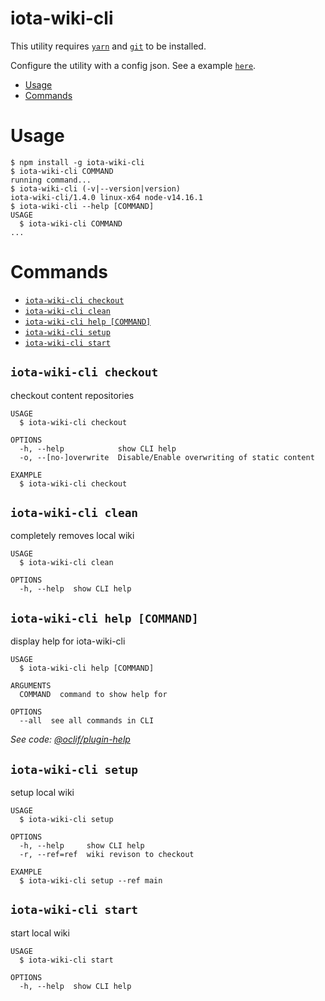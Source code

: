 iota-wiki-cli
========

This utility requires [`yarn`](https://yarnpkg.com/) and [`git`](https://git-scm.com/) to be installed.

Configure the utility with a config json. See a example [`here`](./config.example.json).

<!-- toc -->
* [Usage](#usage)
* [Commands](#commands)
<!-- tocstop -->
# Usage
<!-- usage -->
```sh-session
$ npm install -g iota-wiki-cli
$ iota-wiki-cli COMMAND
running command...
$ iota-wiki-cli (-v|--version|version)
iota-wiki-cli/1.4.0 linux-x64 node-v14.16.1
$ iota-wiki-cli --help [COMMAND]
USAGE
  $ iota-wiki-cli COMMAND
...
```
<!-- usagestop -->
# Commands
<!-- commands -->
* [`iota-wiki-cli checkout`](#iota-wiki-cli-checkout)
* [`iota-wiki-cli clean`](#iota-wiki-cli-clean)
* [`iota-wiki-cli help [COMMAND]`](#iota-wiki-cli-help-command)
* [`iota-wiki-cli setup`](#iota-wiki-cli-setup)
* [`iota-wiki-cli start`](#iota-wiki-cli-start)

## `iota-wiki-cli checkout`

checkout content repositories

```
USAGE
  $ iota-wiki-cli checkout

OPTIONS
  -h, --help            show CLI help
  -o, --[no-]overwrite  Disable/Enable overwriting of static content

EXAMPLE
  $ iota-wiki-cli checkout
```

## `iota-wiki-cli clean`

completely removes local wiki

```
USAGE
  $ iota-wiki-cli clean

OPTIONS
  -h, --help  show CLI help
```

## `iota-wiki-cli help [COMMAND]`

display help for iota-wiki-cli

```
USAGE
  $ iota-wiki-cli help [COMMAND]

ARGUMENTS
  COMMAND  command to show help for

OPTIONS
  --all  see all commands in CLI
```

_See code: [@oclif/plugin-help](https://github.com/oclif/plugin-help/blob/v3.2.3/src/commands/help.ts)_

## `iota-wiki-cli setup`

setup local wiki

```
USAGE
  $ iota-wiki-cli setup

OPTIONS
  -h, --help     show CLI help
  -r, --ref=ref  wiki revison to checkout

EXAMPLE
  $ iota-wiki-cli setup --ref main
```

## `iota-wiki-cli start`

start local wiki

```
USAGE
  $ iota-wiki-cli start

OPTIONS
  -h, --help  show CLI help
```
<!-- commandsstop -->
